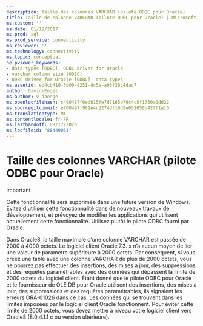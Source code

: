 ```yaml
---
description: Taille des colonnes VARCHAR (pilote ODBC pour Oracle)
title: Taille de colonne VARCHAR (pilote ODBC pour Oracle) | Microsoft Docs
ms.custom: ''
ms.date: 01/19/2017
ms.prod: sql
ms.prod_service: connectivity
ms.reviewer: ''
ms.technology: connectivity
ms.topic: conceptual
helpviewer_keywords:
- data types [ODBC], ODBC driver for Oracle
- varchar column size [ODBC]
- ODBC driver for Oracle [ODBC], data types
ms.assetid: eb4cb410-3d00-4251-8c5e-a06f36c4dac7
author: David-Engel
ms.author: v-daenge
ms.openlocfilehash: c490487f0edb15fe7d7165b79c4c5f1730a0dd22
ms.sourcegitcommit: e700497f962e4c2274df16d9e651059b42ff1a10
ms.translationtype: MT
ms.contentlocale: fr-FR
ms.lasthandoff: 08/17/2020
ms.locfileid: "88449061"
---
```

# <a name="varchar-column-size-odbc-driver-for-oracle"></a>Taille des colonnes VARCHAR (pilote ODBC pour Oracle)
> [!IMPORTANT]  
>  Cette fonctionnalité sera supprimée dans une future version de Windows. Évitez d'utiliser cette fonctionnalité dans de nouveaux travaux de développement, et prévoyez de modifier les applications qui utilisent actuellement cette fonctionnalité. Utilisez plutôt le pilote ODBC fourni par Oracle.  
  
 Dans Oracle8, la taille maximale d’une colonne VARCHAR est passée de 2000 à 4000 octets. Le logiciel client Oracle 7.3. x n’a aucun moyen de lier une valeur de paramètre supérieure à 2000 octets. Par conséquent, si vous créez une table avec une colonne VARCHAR de plus de 2000 octets, vous ne pourrez pas effectuer des insertions, des mises à jour, des suppressions et des requêtes paramétrables avec des données qui dépassent la limite de 2000 octets du logiciel client. Étant donné que le pilote ODBC pour Oracle et le fournisseur de OLE DB pour Oracle utilisent des insertions, des mises à jour, des suppressions et des requêtes paramétrables, ils signalent les erreurs ORA-01026 dans ce cas. Les données qui se trouvent dans les limites imposées par le logiciel client Oracle fonctionnent. Pour éviter cette limite de 2000 octets, vous devez mettre à niveau votre logiciel client vers Oracle8 (8.0.4.1.1 c ou version ultérieure).
